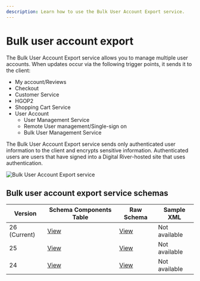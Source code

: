 ```yaml
---
description: Learn how to use the Bulk User Account Export service.
---
```


# Bulk user account export

The Bulk User Account Export service allows you to manage multiple user accounts. When updates occur via the following trigger points, it sends it to the client:

* My account/Reviews
* Checkout
* Customer Service
* HGOP2
* Shopping Cart Service
* User Account
  * User Management Service
  * Remote User management/Single-sign on
  * Bulk User Management Service

The Bulk User Account Export service sends only authenticated user information to the client and encrypts sensitive information. Authenticated users are users that have signed into a Digital River-hosted site that uses authentication.

![Bulk User Account Export service](https://files.readme.io/8eea6e9-Bulk\_User\_Account.png)

## Bulk user account export service schemas

| Version      | Schema Components Table                                                                 | Raw Schema                                                                  | Sample XML    |
| ------------ | --------------------------------------------------------------------------------------- | --------------------------------------------------------------------------- | ------------- |
| 26 (Current) | [View](https://drhadmin.digitalriver.com/integration/isg/schematable/UserManagement/26) | [View](https://drhadmin.digitalriver.com/integration/xsd/UserManagement/26) | Not available |
| 25           | [View](https://drhadmin.digitalriver.com/integration/isg/schematable/UserManagement/25) | [View](https://drhadmin.digitalriver.com/integration/xsd/UserManagement/25) | Not available |
| 24           | [View](https://drhadmin.digitalriver.com/integration/isg/schematable/UserManagement/24) | [View](https://drhadmin.digitalriver.com/integration/xsd/UserManagement/24) | Not available |

